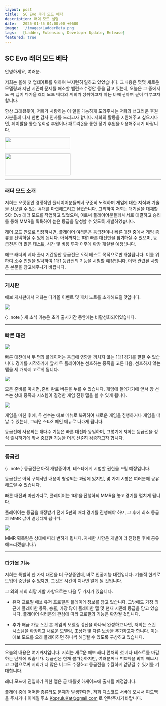 ```yaml
---
layout: post
title:  SC Evo 래더 모드 베타
description: 래더 모드 설명
date:   2025-01-25 04:00:00 +0600
image:  '/images/LadderBeta.png'
tags:   [Ladder, Extension, Developer Update, Release]
featured: true
---
```


## SC Evo 래더 모드 베타

안녕하세요, 여러분.

저희는 올해 첫 업데이트를 위하여 부지런히 일하고 있었습니다. 그 내용은 몇몇 새로운 모델링과 지난 시즌의 문제를 해소할 밸런스 수정안 등을 담고 있는데, 오늘은 그 중에서도 콕 집어 다가올 래더 모드 베타와 저희가 성취하고자 하는 바에 관하여 깊이 다루고자 합니다.

항상 그래왔듯이, 저희가 사랑하는 이 일을 가능하게 도와주시는 저희의 너그러운 후원자분들께 다시 한번 감사 인사를 드리고자 합니다. 저희의 활동을 지원해주고 싶으시다면, 페이팔을 통한 일회성 후원이나 패트리온을 통한 정기 후원을 이용해주시기 바랍니다.

<a href="https://paypal.me/KopruluKat/"><img src="{{site.baseurl}}/images/blue.png" width="210" height="40"></a> 

<a href="https://www.patreon.com/TeamKopruluSC2"><img src="{{site.baseurl}}/images/becomeAPatronBanner.png" width="211" height="70"></a>

***

### 래더 모드 소개

저희는 오랫동안 경쟁적인 플레이어분들께서 꾸준히 노력하며 게임에 대한 지식과 기술을 선보일 수 있는 무대를 마련해드리고 싶었습니다. 그리하여 저희는 대기실을 대체할 SC: Evo 래더 모드를 작업하고 있었으며, 이로써 플레이어분들께서 서로 대결하고 승리를 통해 MMR을 획득하여 높은 등급을 달성할 수 있도록 개발하였습니다.

래더 모드 안으로 입장하시면, 플레이어 여러분은 등급전이나 빠른 대전 중에서 게임 종류를 선택하실 수 있게 됩니다. 아직까지는 1대1 빠른 대전만을 참가하실 수 있으며, 등급전은 더 많은 테스트, 시간 및 비용 투자 이후에 확장 개설될 예정입니다.

에보 래더의 베타 출시 기간동안 등급전은 오직 테스트 목적으로만 개설됩니다. 이를 위하여 소수 인원을 발탁하여 1대1 등급전의 기능을 시험할 예정입니다. 이와 관련된 사항은 본문을 참고해주시기 바랍니다.

***

### 게시판

에보 게시판에서 저희는 다가올 이벤트 및 패치 노트를 소개해드릴 것입니다.

![]({{site.baseurl}}/images/gamepreview-ladder-mainmenu.png)

{: .note }
새 소식 기능은 초기 출시기간 동안에는 비활성화되어있습니다.

***

### 빠른 대전

![]({{site.baseurl}}/images/gamepreview-ladder-Unranked.png)

빠른 대전에서 두 명의 플레이어는 등급에 영향을 끼치지 않는 1대1 경기를 펼칠 수 있습니다. 경기를 시작하기에 앞서 두 플레이어는 선호하는 종족을 고른 다음, 선호하지 않는 맵을 세 개까지 고르게 됩니다.

![]({{site.baseurl}}/images/gamepreview-ladder-Mapvetoscreen.png)

모든 준비를 마치면, 준비 완료 버튼을 누를 수 있습니다. 게임에 들어가기에 앞서 양 선수는 상대 종족과 시스템이 결정한 게임 진행 맵을 볼 수 있게 됩니다.

![]({{site.baseurl}}/images/gamepreview-ladder-Readyscreen)

게임을 마친 후에, 두 선수는 에보 메뉴로 복귀하여 새로운 게임을 진행하거나 게임을 떠날 수 있는데, 그러면 스타2 메인 메뉴로 나가게 됩니다.

등급전에 사용되는 대다수 기능은 빠른 대전과 동일하며, 그렇기에 저희는 등급전을 정식 출시하기에 앞서 중요한 기능을 더욱 신중히 검증하고자 합니다.

***

### 등급전

{: .note }
등급전은 아직 개발중이며, 테스터에게 시험할 권한을 드릴 예정입니다.

등급전은 아직 구체적인 내용이 형성되는 과정에 있지만, 몇 가지 사항은 여러분께 공유해드릴 수 있습니다.

빠른 대전과 마찬가지로, 플레이어는 1대1을 진행하되 MMR을 놓고 경기를 펼치게 됩니다.

플레이어는 등급을 배정받기 전에 5판의 배치 경기를 진행해야 하며, 그 후에 최초 등급과 MMR 값이 결정되게 됩니다.

![]({{site.baseurl}}/images/gamepreview-ladder-1v1Ranked.png)

MMR 획득량은 상대에 따라 변하게 됩니다. 자세한 사항은 개발이 더 진행된 후에 공유해드리겠습니다.\

***

### 다가올 기능

저희는 특별히 한 가지 대전을 더 구상중인데, 바로 인공지능 대전입니다. 기술적 한계로 도입이 중단될 수 있지만, 그것은 시간이 지나면 알게 될 것입니다.

그 외의 저희 희망 개발 사항으로는 다음 두 가지가 있습니다.

- 유저 프로필
에보 유저 프로필은 플레이어 정보를 담고 있습니다. 그밖에도 가장 최근에 플레이한 종족, 승률, 가장 많이 플레이한 맵 및 현재 시즌의 등급을 담고 있습니다.
플레이어 여러분의 관심에 따라 프로필의 기능은 확장될 것입니다.

- 추가 해금 가능 스킨
본 게임의 모델링 갱신을 하나씩 완성하고 나면, 저희는 스킨 시스템을 확장하고 새로운 모델링, 초상화 및 다른 보상을 추가하고자 합니다. 이는 에보 모드를 오래 플레이하면 하나씩 해금될 수 있도록 구상하고 있습니다.

***

오늘의 내용은 여기까지입니다. 저희는 새로운 에보 래더 런처의 첫 베타 테스트를 마감하는 단계에 있습니다. 등급전은 현재 불가능하지만, 여러분께서 피드백을 많이 해보시고 그럼으로써 저희가 더 많은 버그도 수정하고 등급전을 수월하게 앞당길 수 있기를 기대합니다.

래더 모드에 진입하기 위한 맵은 곧 배틀넷 아케이드에 출시될 예정입니다.

플레이 중에 어떠한 종류라도 문제가 발생한다면, 저희 디스코드 서버에 오셔서 피드백을 주시거나 이메일 주소 KopruluKat@gmail.com 로 연락주시기 바랍니다.